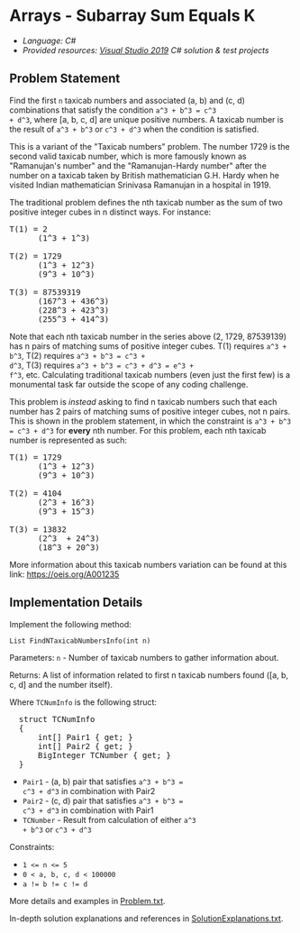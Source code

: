# Arrays - Subarray Sum Equals K
- *Language: C#*
- *Provided resources: [Visual Studio 2019](https://docs.microsoft.com/en-us/visualstudio/releases/2019/release-notes) C# solution & test projects*

Problem Statement
-----------------

Find the first <code>n</code> taxicab numbers and associated (a, b) and (c, d) combinations that satisfy the condition <code>a^3 + b^3 = c^3 + d^3</code>, where [a, b, c, d] are unique positive numbers. A taxicab number is the result of <code>a^3 + b^3</code> or <code>c^3 + d^3</code> when the condition is satisfied.

This is a variant of the "Taxicab numbers" problem. The number 1729 is the second valid taxicab number, which is more famously known as "Ramanujan's number" and the "Ramanujan-Hardy number" after the number on a taxicab taken by British mathematician G.H. Hardy when he visited Indian mathematician Srinivasa Ramanujan in a hospital in 1919.

The traditional problem defines the nth taxicab number as the sum of two positive integer cubes in n distinct ways. For instance:
<pre>
T(1) = 2
      (1^3 + 1^3)

T(2) = 1729
      (1^3 + 12^3)
      (9^3 + 10^3)

T(3) = 87539319
      (167^3 + 436^3)
      (228^3 + 423^3)
      (255^3 + 414^3)
</pre>
Note that each nth taxicab number in the series above (2, 1729, 87539139) has n pairs of matching sums of positive integer cubes. T(1) requires <code>a^3 + b^3</code>, T(2) requires <code>a^3 + b^3 = c^3 + d^3</code>, T(3) requires <code>a^3 + b^3 = c^3 + d^3 = e^3 + f^3</code>, etc. Calculating traditional taxicab numbers (even just the first few) is a monumental task far outside the scope of any coding challenge.

This problem is *instead* asking to find n taxicab numbers such that each number has 2 pairs of matching sums of positive integer cubes, not n pairs. This is shown in the problem statement, in which the constraint is <code>a^3 + b^3 = c^3 + d^3</code> for **every** nth number. For this problem, each nth taxicab number is represented as such:
<pre>
T(1) = 1729
      (1^3 + 12^3)
      (9^3 + 10^3)

T(2) = 4104
      (2^3 + 16^3)
      (9^3 + 15^3)

T(3) = 13832
      (2^3  + 24^3)
      (18^3 + 20^3)
</pre>
More information about this taxicab numbers variation can be found at this link: https://oeis.org/A001235


Implementation Details
----------------------

Implement the following method:

<code>List<TCNumInfo> FindNTaxicabNumbersInfo(int n)</code>

Parameters:
  <code>n</code> - Number of taxicab numbers to gather information about.

Returns:
  A list of information related to first n taxicab numbers found ([a, b, c, d] and the number itself).

Where <code>TCNumInfo</code> is the following struct:
<pre>
  struct TCNumInfo
  {
      int[] Pair1 { get; }
      int[] Pair2 { get; }
      BigInteger TCNumber { get; }
  }
</pre>
* <code>Pair1</code> - (a, b) pair that satisfies <code>a^3 + b^3 = c^3 + d^3</code> in combination with Pair2
* <code>Pair2</code> - (c, d) pair that satisfies <code>a^3 + b^3 = c^3 + d^3</code> in combination with Pair1
* <code>TCNumber</code> - Result from calculation of either <code>a^3 + b^3</code> or <code>c^3 + d^3</code>


Constraints:

* <code>1 <= n <= 5</code>
* <code>0 < a, b, c, d < 100000</code>
* <code>a != b != c != d</code>
 
 
 More details and examples in [Problem.txt](TaxicabNumbers/Problem.txt).
 
 In-depth solution explanations and references in [SolutionExplanations.txt](TaxicabNumbers/SolutionExplanations.txt).
